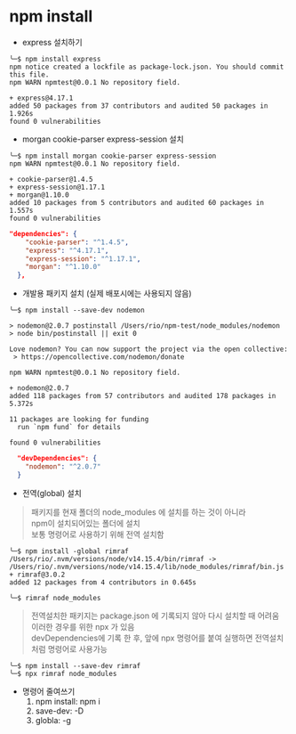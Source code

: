 # npm install
- express 설치하기
```shell
╰─$ npm install express
npm notice created a lockfile as package-lock.json. You should commit this file.
npm WARN npmtest@0.0.1 No repository field.

+ express@4.17.1
added 50 packages from 37 contributors and audited 50 packages in 1.926s
found 0 vulnerabilities
```
- morgan cookie-parser express-session 설치
```shell
╰─$ npm install morgan cookie-parser express-session
npm WARN npmtest@0.0.1 No repository field.

+ cookie-parser@1.4.5
+ express-session@1.17.1
+ morgan@1.10.0
added 10 packages from 5 contributors and audited 60 packages in 1.557s
found 0 vulnerabilities
```
```json
"dependencies": {
    "cookie-parser": "^1.4.5",
    "express": "^4.17.1",
    "express-session": "^1.17.1",
    "morgan": "^1.10.0"
  },
```
- 개발용 패키지 설치 (실제 배포시에는 사용되지 않음)
```shell
╰─$ npm install --save-dev nodemon

> nodemon@2.0.7 postinstall /Users/rio/npm-test/node_modules/nodemon
> node bin/postinstall || exit 0

Love nodemon? You can now support the project via the open collective:
 > https://opencollective.com/nodemon/donate

npm WARN npmtest@0.0.1 No repository field.

+ nodemon@2.0.7
added 118 packages from 57 contributors and audited 178 packages in 5.372s

11 packages are looking for funding
  run `npm fund` for details

found 0 vulnerabilities
```
```json
  "devDependencies": {
    "nodemon": "^2.0.7"
  }
```
- 전역(global) 설치
>패키지를 현재 폴더의 node_modules 에 설치를 하는 것이 아니라  
npm이 설치되어있는 폴더에 설치  
보통 명령어로 사용하기 위해 전역 설치함
```shell
╰─$ npm install -global rimraf
/Users/rio/.nvm/versions/node/v14.15.4/bin/rimraf -> /Users/rio/.nvm/versions/node/v14.15.4/lib/node_modules/rimraf/bin.js
+ rimraf@3.0.2
added 12 packages from 4 contributors in 0.645s

╰─$ rimraf node_modules
```
>전역설치한 패키지는 package.json 에 기록되지 않아 다시 설치할 때 어려움  
이러한 경우를 위한 npx 가 있음  
devDependencies에 기록 한 후, 앞에 npx 명령어를 붙여 실행하면 전역설치처럼 명령어로 사용가능
```shell
╰─$ npm install --save-dev rimraf
╰─$ npx rimraf node_modules
```
- 명령어 줄여쓰기
  1. npm install: npm i  
  1. save-dev: -D  
  1. globla: -g